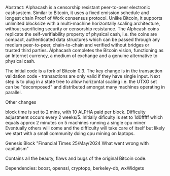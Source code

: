 Abstract: Alphacash is a censorship resistant peer-to-peer electronic cashsystem. Similar to Bitcoin, it uses a fixed emission schedule and longest chain Proof of Work consensus protocol. Unlike Bitcoin, it supports unlimited blocksize with a multi-machine horizontally scaling architecture, without sacrificing security or censorship resistance. The Alphcash coins replicate the self-verifiability property of physical cash, i.e. the coins are compact, authenticated data structures which can be passed through any medium peer-to-peer, chain-to-chain and verified without bridges or trusted third parties. Alphacash completes the Bitcoin vision, functioning as an Internet currency, a medium of exchange and a genuine alternative to physical cash.


The initial code is a fork of Bitcoin 0.3. The key change is in the transaction validation code - transactions are only valid if they have single input. Next step is to plug in a state tree to allow horizontal scaling i.e. the UTXO set can be "decomposed" and distributed amongst many machines operating in parallel.

Other changes

block time is set to 2 mins, with 10 ALPHA paid per block. Difficulty adjustment occurs every 2 weeks/5.
Initially dificulty is set to 1d0fffff which equals approx 2 minutes on 5 machines running a single cpu miner
Eventually others will come and the difficulty will take care of itself but likely we start with a small community doing cpu mining on laptops. 

Genesis Block "Financial Times 25/May/2024 What went wrong with capitalism"

Contains all the beauty, flaws and bugs of the original Bitcoin code.

Dependencies: boost, openssl, cryptopp, berkeley-db, wxWidgets





